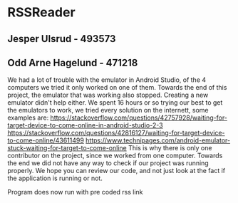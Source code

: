# RSSReader
## Jesper Ulsrud - 493573
## Odd Arne Hagelund - 471218
We had a lot of trouble with the emulator in Android Studio, of the 4 computers we tried it only worked on one of them.
Towards the end of this project, the emulator that was working also stopped. Creating a new emulator didn't help either.
We spent 16 hours or so trying our best to get the emulators to work, we tried every solution on the internett, some examples are: 
https://stackoverflow.com/questions/42757928/waiting-for-target-device-to-come-online-in-android-studio-2-3
https://stackoverflow.com/questions/42816127/waiting-for-target-device-to-come-online/43611499
https://www.technipages.com/android-emulator-stuck-waiting-for-target-to-come-online
This is why there is only one contributor on the project, since we worked from one computer.
Towards the end we did not have any way to check if our project was running properly.
We hope you can review our code, and not just look at the fact if the application is running or not.

Program does now run with pre coded rss link
